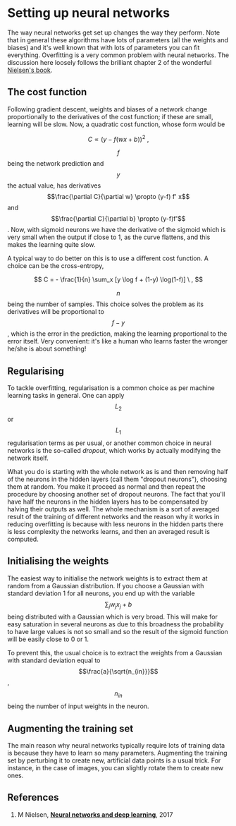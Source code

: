 # Setting up neural networks

The way neural networks get set up changes the way they perform. Note that in general these algorithms have lots of parameters \(all the weights and biases\) and it's well known that with lots of parameters you can fit everything. Overfitting is a very common problem with neural networks. The discussion here loosely follows the brilliant chapter 2 of the wonderful [Nielsen's book](setting-up-neural-networks.md#references).

## The cost function

Following gradient descent, weights and biases of a network change proportionally to the derivatives of the cost function; if these are small, learning will be slow. Now, a quadratic cost function, whose form would be

$$
C \propto (y-f(wx+b))^2 \ ,
$$

$$f$$being the network prediction and$$y$$the actual value, has derivatives$$\frac{\partial C}{\partial w} \propto (y-f) f' x$$and$$\frac{\partial C}{\partial b} \propto  (y-f)f'$$. Now, with sigmoid neurons we have the derivative of the sigmoid which is very small when the output if close to 1, as the curve flattens, and this makes the learning quite slow.

A typical way to do better on this is to use a different cost function. A choice can be the cross-entropy,

$$
C = - \frac{1}{n} \sum_x [y \log f + (1-y) \log(1-f)] \ ,
$$

$$n$$being the number of samples. This choice solves the problem as its derivatives will be proportional to$$f - y$$, which is the error in the prediction, making the learning proportional to the error itself. Very convenient: it's like a human who learns faster the wronger he/she is about something!

## Regularising

To tackle overfitting, regularisation is a common choice as per machine learning tasks in general. One can apply$$L_2$$or$$L_1$$regularisation terms as per usual, or another common choice in neural networks is the so-called _dropout_, which works by actually modifying the network itself.

What you do is starting with the whole network as is and then removing half of the neurons in the hidden layers \(call them "dropout neurons"\), choosing them at random. You make it proceed as normal and then repeat the procedure by choosing another set of dropout neurons. The fact that you'll have half the neurons in the hidden layers has to be compensated by halving their outputs as well. The whole mechanism is a sort of averaged result of the training of different networks and the reason why it works in reducing overfitting is because with less neurons in the hidden parts there is less complexity the networks learns, and then an averaged result is computed.

## Initialising the weights

The easiest way to initialise the network weights is to extract them at random from a Gaussian distribution. If you choose a Gaussian with standard deviation 1 for all neurons, you end up with the variable $$\sum_j w_j x_j + b$$being distributed with a Gaussian which is very broad. This will make for easy saturation in several neurons as due to this broadness the probability to have large values is not so small and so the result of the sigmoid function will be easily close to 0 or 1.

To prevent this, the usual choice is to extract the weights from a Gaussian with standard deviation equal to $$\frac{a}{\sqrt{n_{in}}}$$,$$n_{in}$$being the number of input weights in the neuron.

## Augmenting the training set

The main reason why neural networks typically require lots of training data is because they have to learn so many parameters. Augmenting the training set by perturbing it to create new, artificial data points is a usual trick. For instance, in the case of images, you can slightly rotate them to create new ones.

## References

1. M Nielsen, [**Neural networks and deep learning**](http://neuralnetworksanddeeplearning.com/), 2017

